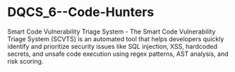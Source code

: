 # DQCS_6--Code-Hunters
Smart Code Vulnerability Triage System - The Smart Code Vulnerability Triage System (SCVTS) is an automated tool that helps developers quickly identify and prioritize security issues like SQL injection, XSS, hardcoded secrets, and unsafe code execution using regex patterns, AST analysis, and risk scoring.
